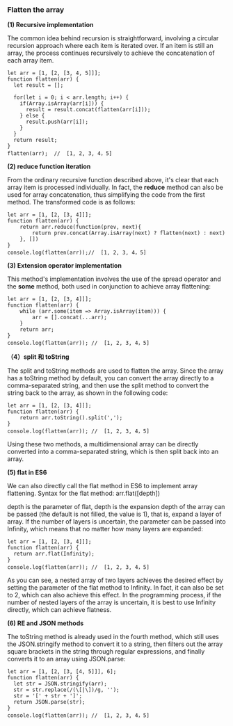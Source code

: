 ###  Flatten the array



**(1) Recursive implementation**

The common idea behind recursion is straightforward, involving a circular recursion approach where each item is iterated over. If an item is still an array, the process continues recursively to achieve the concatenation of each array item.



```plain
let arr = [1, [2, [3, 4, 5]]];
function flatten(arr) {
  let result = [];

  for(let i = 0; i < arr.length; i++) {
    if(Array.isArray(arr[i])) {
      result = result.concat(flatten(arr[i]));
    } else {
      result.push(arr[i]);
    }
  }
  return result;
}
flatten(arr);  //  [1, 2, 3, 4，5]
```



**(2) reduce function iteration**



From the ordinary recursive function described above, it's clear that each array item is processed individually. In fact, the **reduce** method can also be used for array concatenation, thus simplifying the code from the first method. The transformed code is as follows:



```plain
let arr = [1, [2, [3, 4]]];
function flatten(arr) {
    return arr.reduce(function(prev, next){
        return prev.concat(Array.isArray(next) ? flatten(next) : next)
    }, [])
}
console.log(flatten(arr));//  [1, 2, 3, 4，5]
```



**(3) Extension operator implementation**



This method's implementation involves the use of the spread operator and the **some** method, both used in conjunction to achieve array flattening:



```plain
let arr = [1, [2, [3, 4]]];
function flatten(arr) {
    while (arr.some(item => Array.isArray(item))) {
        arr = [].concat(...arr);
    }
    return arr;
}
console.log(flatten(arr)); //  [1, 2, 3, 4，5]
```



**（4）split 和 toString**



The split and toString methods are used to flatten the array. Since the array has a toString method by default, you can convert the array directly to a comma-separated string, and then use the split method to convert the string back to the array, as shown in the following code:



```plain
let arr = [1, [2, [3, 4]]];
function flatten(arr) {
    return arr.toString().split(',');
}
console.log(flatten(arr)); //  [1, 2, 3, 4，5]
```





Using these two methods, a multidimensional array can be directly converted into a comma-separated string, which is then split back into an array.



**(5) flat in ES6**

We can also directly call the flat method in ES6 to implement array flattening. Syntax for the flat method: arr.flat([depth])



depth is the parameter of flat, depth is the expansion depth of the array can be passed (the default is not filled, the value is 1), that is, expand a layer of array. If the number of layers is uncertain, the parameter can be passed into Infinity, which means that no matter how many layers are expanded:



```plain
let arr = [1, [2, [3, 4]]];
function flatten(arr) {
  return arr.flat(Infinity);
}
console.log(flatten(arr)); //  [1, 2, 3, 4，5]
```



As you can see, a nested array of two layers achieves the desired effect by setting the parameter of the flat method to Infinity. In fact, it can also be set to 2, which can also achieve this effect. In the programming process, if the number of nested layers of the array is uncertain, it is best to use Infinity directly, which can achieve flatness.



**(6) RE and JSON methods**

The toString method is already used in the fourth method, which still uses the JSON.stringify method to convert it to a string, then filters out the array square brackets in the string through regular expressions, and finally converts it to an array using JSON.parse:



```plain
let arr = [1, [2, [3, [4, 5]]], 6];
function flatten(arr) {
  let str = JSON.stringify(arr);
  str = str.replace(/(\[|\])/g, '');
  str = '[' + str + ']';
  return JSON.parse(str); 
}
console.log(flatten(arr)); //  [1, 2, 3, 4，5]
```



### 
